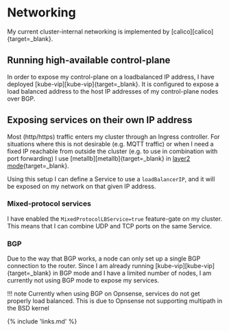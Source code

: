 # Networking

My current cluster-internal networking is implemented by [calico][calico]{target=_blank}.

## Running high-available control-plane

In order to expose my control-plane on a loadbalanced IP address, I have deployed [kube-vip][kube-vip]{target=_blank}.
It is configured to expose a load balanced address to the host IP addresses of my control-plane nodes over BGP.

## Exposing services on their own IP address

Most (http/https) traffic enters my cluster through an Ingress controller. For situations where this is not desirable (e.g. MQTT traffic) or when I need a fixed IP reachable from outside the cluster (e.g. to use in combination with port forwarding) I use [metallb][metallb]{target=_blank} in [layer2 mode](https://metallb.universe.tf/concepts/layer2/){target=_blank}.

Using this setup I can define a Service to use a `loadBalancerIP`, and it will be exposed on my network on that given IP address.

### Mixed-protocol services

I have enabled the `MixedProtocolLBService=true` feature-gate on my cluster. This means that I can combine UDP and TCP ports on the same Service.

### BGP

Due to the way that BGP works, a node can only set up a single BGP connection to the router. Since I am already running [kube-vip][kube-vip]{target=_blank} in BGP mode and I have a limited number of nodes, I am currently not using BGP mode to expose my services.

!!! note
    Currently when using BGP on Opnsense, services do not get properly load balanced. This is due to Opnsense not supporting multipath in the BSD kernel

{% include 'links.md' %}
